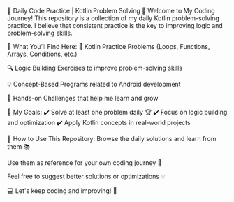 🚀 Daily Code Practice | Kotlin Problem Solving
👋 Welcome to My Coding Journey!
This repository is a collection of my daily Kotlin problem-solving practice. I believe that consistent practice is the key to improving logic and problem-solving skills.

📌 What You’ll Find Here:
📝 Kotlin Practice Problems (Loops, Functions, Arrays, Conditions, etc.)

🔍 Logic Building Exercises to improve problem-solving skills

💡 Concept-Based Programs related to Android development

🚀 Hands-on Challenges that help me learn and grow

🎯 My Goals:
✔️ Solve at least one problem daily 🏆
✔️ Focus on logic building and optimization
✔️ Apply Kotlin concepts in real-world projects

🔗 How to Use This Repository:
Browse the daily solutions and learn from them 📚

Use them as reference for your own coding journey 🚀

Feel free to suggest better solutions or optimizations 💡

💻 Let's keep coding and improving! 🚀
